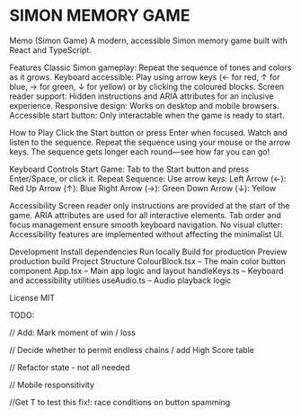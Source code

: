 # SIMON MEMORY GAME


Memo (Simon Game)
A modern, accessible Simon memory game built with React and TypeScript.

Features
Classic Simon gameplay: Repeat the sequence of tones and colors as it grows.
Keyboard accessible: Play using arrow keys (← for red, ↑ for blue, → for green, ↓ for yellow) or by clicking the coloured blocks.
Screen reader support: Hidden instructions and ARIA attributes for an inclusive experience.
Responsive design: Works on desktop and mobile browsers.
Accessible start button: Only interactable when the game is ready to start.

How to Play
Click the Start button or press Enter when focused.
Watch and listen to the sequence.
Repeat the sequence using your mouse or the arrow keys.
The sequence gets longer each round—see how far you can go!

Keyboard Controls
Start Game: Tab to the Start button and press Enter/Space, or click it.
Repeat Sequence: Use arrow keys:
Left Arrow (←): Red
Up Arrow (↑): Blue
Right Arrow (→): Green
Down Arrow (↓): Yellow

Accessibility
Screen reader only instructions are provided at the start of the game.
ARIA attributes are used for all interactive elements.
Tab order and focus management ensure smooth keyboard navigation.
No visual clutter: Accessibility features are implemented without affecting the minimalist UI.

Development
Install dependencies
Run locally
Build for production
Preview production build
Project Structure
ColourBlock.tsx – The main color button component
App.tsx – Main app logic and layout
handleKeys.ts – Keyboard and accessibility utilities
useAudio.ts – Audio playback logic

License
MIT

TODO:


// Add: Mark moment of win / loss

// Decide whether to permit endless chains / add High Score table

// Refactor state - not all needed

// Mobile responsitivity

//Get T to test this fix!: race conditions on button spamming